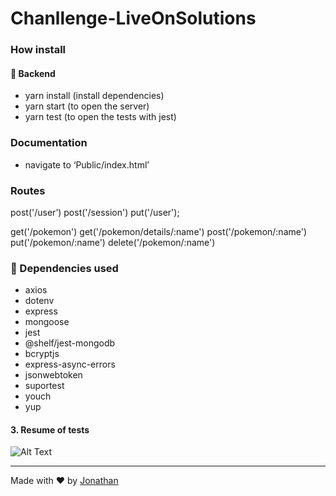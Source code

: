 # Chanllenge-LiveOnSolutions

### How install

#### :rocket: Backend

- yarn install (install dependencies)
- yarn start (to open the server)
- yarn test (to open the tests with jest)

### Documentation

- navigate to ‘Public/index.html’

### Routes

post('/user’)
post('/session')
put('/user');

get('/pokemon')
get('/pokemon/details/:name')
post('/pokemon/:name')
put('/pokemon/:name')
delete('/pokemon/:name')


### :rocket: Dependencies used

- axios
- dotenv
- express
- mongoose
- jest
- @shelf/jest-mongodb
- bcryptjs
- express-async-errors
- jsonwebtoken
- suportest
- youch
- yup

#### 3. Resume of tests

![Alt Text](frontend/src/assets/c.gif)

---

Made with ♥ by [Jonathan](https://www.linkedin.com/in/jonathan-barros-franco)
